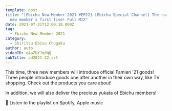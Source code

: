 ```yaml
---
template: post
title: "[Ebichu New Member 2021 #EP22] [Ebichu Special Channel] The road to the
  new member's first live! Full MIX"
date: 2021-07-31T12:00:18.000Z
tag:
  - Ebichu New Member 2021
category:
  - Shiritsu Ebisu Chugaku
author: auto
videoID: q4aZUYJgdgQ
subTitle: ad2021-22.srt
---
```

This time, three new members will introduce official Famien '21 goods!
Three people introduce goods one after another in their own way, like TV shopping.
Check out the products you care about!

In addition, we will also deliver the precious yukata of Ebichu members!

🎵 Listen to the playlist on Spotify, Apple music
